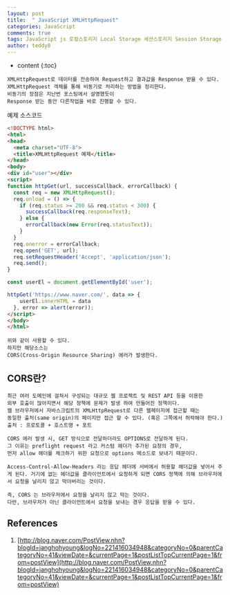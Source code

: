 ```yaml
---
layout: post   
title:  " JavaScript XMLHttpRequest"
categories: JavaScript
comments: true
tags: JavaScript js 로컬스토리지 Local Storage 세션스토리지 Session Storage 쿠키 Cookie
author: teddy8  
---
```

* content
{:toc}

```
XMLHttpRequest로 데이터를 전송하여 Request하고 결과값을 Response 받을 수 있다.
XMLHttpRequest 객체를 통해 비동기로 처리하는 방법을 정리한다.
비동기의 장점은 지난번 포스팅에서 설명했듯이
Response 받는 동안 다른작업을 바로 진행할 수 있다.
```

예제 소스코드
``` html
<!DOCTYPE html>
<html>
<head>
  <meta charset="UTF-8">
  <title>XMLHttpRequest 예제</title>
</head>
<body>
<div id="user"></div>
<script>
function httpGet(url, successCallback, errorCallback) {
  const req = new XMLHttpRequest();
  req.onload = () => {
    if (req.status >= 200 && req.status < 300) {
      successCallback(req.responseText);
    } else { 
      errorCallback(new Error(req.statusText));
    }
  }
  req.onerror = errorCallback;
  req.open('GET', url);
  req.setRequestHeader('Accept', 'application/json');
  req.send();
}

const userEl = document.getElementById('user');

httpGet('https://www.naver.com/', data => {
    userEl.innerHTML = data
  }, error => alert(error));
</script>  
</body>
</html>
```

```
위와 같이 사용할 수 있다.
하지만 해당소스는
CORS(Cross-Origin Resource Sharing) 에러가 발생한다.
```

## CORS란?
```
최근 여러 도메인에 걸쳐서 구성되는 대규모 웹 프로젝트 및 REST API 등을 이용한
외부 호출이 많아지면서 해당 정책에 문제가 발생 하여 만들어진 정책이다.
웹 브라우저에서 자바스크립트의 XMLHttpRequest로 다른 웹페이지에 접근할 때는 
동일한 출처(same origin)의 페이지만 접근 할 수 있다. (혹은 그쪽에서 허락해야 한다.)
출처 : 프로토콜 + 호스트명 + 포트

CORS 에러 발생 시, GET 방식으로 전달하더라도 OPTIONS로 전달하게 된다.
그 이유는 preflight request 라고 커스텀 헤더가 추가된 요청의 경우, 
먼저 allow 헤더를 체크하기 위한 요청으로 options 메소드로 보내기 때문이다.

Access-Control-Allow-Headers 라는 응답 헤더에 서버에서 허용할 헤더값을 넣어서 주게 된다. 거기에 없는 헤더값을 클라이언트에서 요청하게 되면 CORS 정책에 의해 브라우저에서 요청을 날리지 않고 막아버리는 것이다.

즉, CORS 는 브라우저에서 요청을 날리지 않고 막는 것이다.
다만, 브라우저가 아닌 클라이언트에서 요청을 보내는 경우 응답을 받을 수 있다.
```

## References
1. [http://blog.naver.com/PostView.nhn?blogId=janghohyoung&logNo=221416034948&categoryNo=0&parentCategoryNo=41&viewDate=&currentPage=1&postListTopCurrentPage=1&from=postView](http://blog.naver.com/PostView.nhn?blogId=janghohyoung&logNo=221416034948&categoryNo=0&parentCategoryNo=41&viewDate=&currentPage=1&postListTopCurrentPage=1&from=postView)